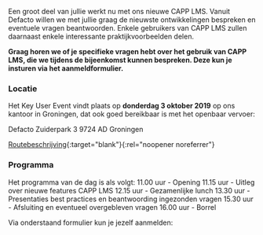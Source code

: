 Een groot deel van jullie werkt nu met ons nieuwe CAPP LMS. Vanuit Defacto willen we met jullie graag de nieuwste ontwikkelingen bespreken en eventuele vragen beantwoorden. Enkele gebruikers van CAPP LMS zullen daarnaast enkele interessante praktijkvoorbeelden delen.

**Graag horen we of je specifieke vragen hebt over het gebruik van CAPP LMS, die we tijdens de bijeenkomst kunnen bespreken. Deze kun je insturen via het aanmeldformulier.**

### Locatie

Het Key User Event vindt plaats op **donderdag 3 oktober 2019** op ons kantoor in Groningen, dat ook goed bereikbaar is met het openbaar vervoer:

Defacto
Zuiderpark 3
9724 AD Groningen

[Routebeschrijving](https://www.google.com/maps/place/Defacto+Software+BV/@53.2122062,6.5701823,17z/data=!3m1!4b1!4m5!3m4!1s0x47c9cd5509a5e2a1:0x3473c0850aba7f40!8m2!3d53.212203!4d6.572371){:target="blank"}{:rel="noopener noreferrer"}

### Programma

Het programma van de dag is als volgt:
11.00 uur - Opening
11.15 uur - Uitleg over nieuwe features CAPP LMS
12.15 uur - Gezamenlijke lunch
13.30 uur - Presentaties best practices en beantwoording ingezonden vragen
15.30 uur - Afsluiting en eventueel overgebleven vragen
16.00 uur - Borrel

Via onderstaand formulier kun je jezelf aanmelden:
